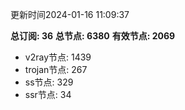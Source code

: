 更新时间2024-01-16 11:09:37

**总订阅: 36**
**总节点: 6380**
**有效节点: 2069**
- v2ray节点: 1439
- trojan节点: 267
- ss节点: 329
- ssr节点: 34

